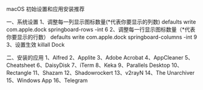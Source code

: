 macOS 初始设置和应用安装推荐

一、系统设置 1、调整每一列显示图标数量(*代表你要显示的列数) defaults write com.apple.dock springboard-rows -int 6
2、调整每一行显示图标数量（*代表你要显示的行数） defaults write com.apple.dock springboard-columns -int 9 3、设置生效 killall Dock

二、安装的应用
1、Alfred 
2、Applite 
3、Adobe Acrobat 
4、AppCleaner 5、Cheatsheet 6、DaisyDisk 7、iTerm 8、Keka 9、Parallels Desktop 10、Rectangle 11、Shazam 12、Shadowrockert 13、v2rayN 14、The Unarchiver 15、Windows App 16、Telegram
